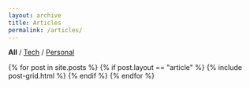 ```yaml
---
layout: archive
title: Articles
permalink: /articles/
---
```

**All** / [Tech](/articles/tech) / [Personal](/articles/personal) 

<div class="tiles">
{% for post in site.posts %}
	{% if post.layout == "article" %}
		{% include post-grid.html %}
	{% endif %}
{% endfor %}
</div><!-- /.tiles -->
